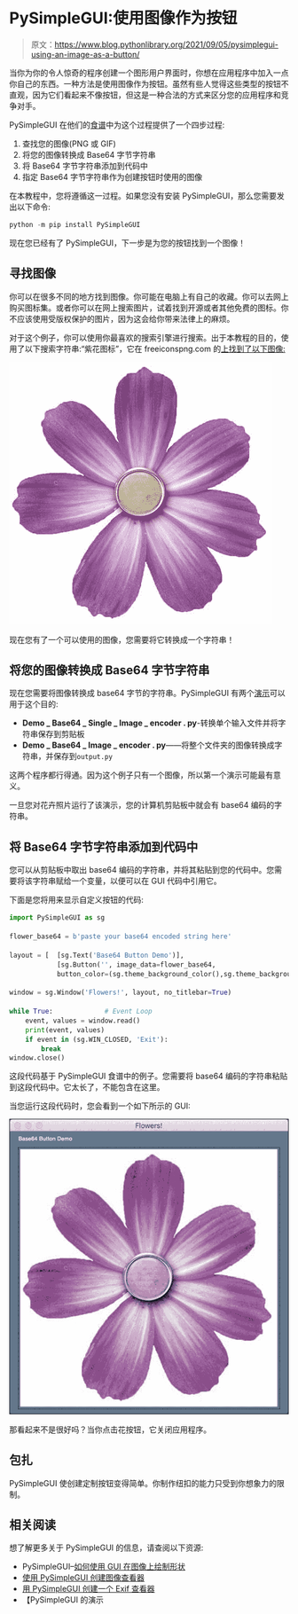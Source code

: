 # PySimpleGUI:使用图像作为按钮

> 原文：<https://www.blog.pythonlibrary.org/2021/09/05/pysimplegui-using-an-image-as-a-button/>

当你为你的令人惊奇的程序创建一个图形用户界面时，你想在应用程序中加入一点你自己的东西。一种方法是使用图像作为按钮。虽然有些人觉得这些类型的按钮不直观，因为它们看起来不像按钮，但这是一种合法的方式来区分您的应用程序和竞争对手。

PySimpleGUI 在他们的[食谱](https://pysimplegui.readthedocs.io/en/latest/cookbook/#step-1-find-your-graphic)中为这个过程提供了一个四步过程:

1.  查找您的图像(PNG 或 GIF)
2.  将您的图像转换成 Base64 字节字符串
3.  将 Base64 字节字符串添加到代码中
4.  指定 Base64 字节字符串作为创建按钮时使用的图像

在本教程中，您将遵循这一过程。如果您没有安装 PySimpleGUI，那么您需要发出以下命令:

```py
python -m pip install PySimpleGUI
```

现在您已经有了 PySimpleGUI，下一步是为您的按钮找到一个图像！

## 寻找图像

你可以在很多不同的地方找到图像。你可能在电脑上有自己的收藏。你可以去网上购买图标集。或者你可以在网上搜索图片，试着找到开源或者其他免费的图标。你不应该使用受版权保护的图片，因为这会给你带来法律上的麻烦。

对于这个例子，你可以使用你最喜欢的搜索引擎进行搜索。出于本教程的目的，使用了以下搜索字符串:“紫花图标”，它在 freeiconspng.com 的[上找到了以下图像:](https://www.freeiconspng.com/img/6216)

![Flower icon](img/5a76872956fc8e08f3d19ece083e7949.png)

现在您有了一个可以使用的图像，您需要将它转换成一个字符串！

## 将您的图像转换成 Base64 字节字符串

现在您需要将图像转换成 base64 字节的字符串。PySimpleGUI 有两个[演示](https://github.com/PySimpleGUI/PySimpleGUI/tree/master/DemoPrograms)可以用于这个目的:

*   **Demo _ Base64 _ Single _ Image _ encoder . py**-转换单个输入文件并将字符串保存到剪贴板
*   **Demo _ Base64 _ Image _ encoder . py**——将整个文件夹的图像转换成字符串，并保存到`output.py`

这两个程序都行得通。因为这个例子只有一个图像，所以第一个演示可能最有意义。

一旦您对花卉照片运行了该演示，您的计算机剪贴板中就会有 base64 编码的字符串。

## 将 Base64 字节字符串添加到代码中

您可以从剪贴板中取出 base64 编码的字符串，并将其粘贴到您的代码中。您需要将该字符串赋给一个变量，以便可以在 GUI 代码中引用它。

下面是您将用来显示自定义按钮的代码:

```py
import PySimpleGUI as sg

flower_base64 = b'paste your base64 encoded string here'

layout = [  [sg.Text('Base64 Button Demo')],
            [sg.Button('', image_data=flower_base64, 
            button_color=(sg.theme_background_color(),sg.theme_background_color()),border_width=0, key='Exit')]  ]

window = sg.Window('Flowers!', layout, no_titlebar=True)

while True:             # Event Loop
    event, values = window.read()
    print(event, values)
    if event in (sg.WIN_CLOSED, 'Exit'):
        break
window.close()
```

这段代码基于 PySimpleGUI 食谱中的例子。您需要将 base64 编码的字符串粘贴到这段代码中。它太长了，不能包含在这里。

当您运行这段代码时，您会看到一个如下所示的 GUI:

![A flower button in a PySimpleGUI application](img/b34b380b851d296ba7c666ddef9cd65c.png)

那看起来不是很好吗？当你点击花按钮，它关闭应用程序。

## 包扎

PySimpleGUI 使创建定制按钮变得简单。你制作纽扣的能力只受到你想象力的限制。

## 相关阅读

想了解更多关于 PySimpleGUI 的信息，请查阅以下资源:

*   PySimpleGUI–[如何使用 GUI 在图像上绘制形状](https://www.blog.pythonlibrary.org/2021/02/24/pysimplegui-how-to-draw-shapes-on-an-image-with-a-gui/)
*   [使用 PySimpleGUI 创建图像查看器](https://www.blog.pythonlibrary.org/2021/02/16/creating-an-image-viewer-with-pysimplegui/)
*   [用 PySimpleGUI 创建一个 Exif 查看器](https://www.blog.pythonlibrary.org/2021/01/26/create-an-exif-viewer-with-pysimplegui/)
*   【PySimpleGUI 的演示